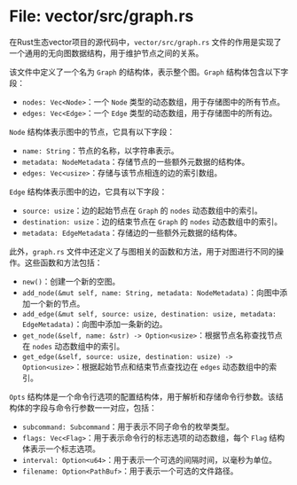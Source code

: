 # File: vector/src/graph.rs

在Rust生态vector项目的源代码中，`vector/src/graph.rs` 文件的作用是实现了一个通用的无向图数据结构，用于维护节点之间的关系。

该文件中定义了一个名为 `Graph` 的结构体，表示整个图。`Graph` 结构体包含以下字段：
- `nodes: Vec<Node>`：一个 `Node` 类型的动态数组，用于存储图中的所有节点。
- `edges: Vec<Edge>`：一个 `Edge` 类型的动态数组，用于存储图中的所有边。

`Node` 结构体表示图中的节点，它具有以下字段：
- `name: String`：节点的名称，以字符串表示。
- `metadata: NodeMetadata`：存储节点的一些额外元数据的结构体。
- `edges: Vec<usize>`：存储与该节点相连的边的索引数组。

`Edge` 结构体表示图中的边，它具有以下字段：
- `source: usize`：边的起始节点在 `Graph` 的 `nodes` 动态数组中的索引。
- `destination: usize`：边的结束节点在 `Graph` 的 `nodes` 动态数组中的索引。
- `metadata: EdgeMetadata`：存储边的一些额外元数据的结构体。

此外，`graph.rs` 文件中还定义了与图相关的函数和方法，用于对图进行不同的操作。这些函数和方法包括：
- `new()`：创建一个新的空图。
- `add_node(&mut self, name: String, metadata: NodeMetadata)`：向图中添加一个新的节点。
- `add_edge(&mut self, source: usize, destination: usize, metadata: EdgeMetadata)`：向图中添加一条新的边。
- `get_node(&self, name: &str) -> Option<usize>`：根据节点名称查找节点在 `nodes` 动态数组中的索引。
- `get_edge(&self, source: usize, destination: usize) -> Option<usize>`：根据起始节点和结束节点查找边在 `edges` 动态数组中的索引。

`Opts` 结构体是一个命令行选项的配置结构体，用于解析和存储命令行参数。该结构体的字段与命令行参数一一对应，包括：
- `subcommand: Subcommand`：用于表示不同子命令的枚举类型。
- `flags: Vec<Flag>`：用于表示命令行的标志选项的动态数组，每个 `Flag` 结构体表示一个标志选项。
- `interval: Option<u64>`：用于表示一个可选的间隔时间，以毫秒为单位。
- `filename: Option<PathBuf>`：用于表示一个可选的文件路径。


